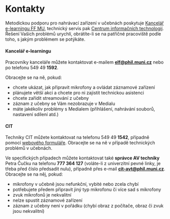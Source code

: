 Kontakty
========

Metodickou podporu pro nahrávací zařízení v učebnách poskytuje [Kancelář
e-learningu FF MU](http://e-learning.phil.muni.cz), technický servis pak
[Centrum informačních technologií](http://www.phil.muni.cz/wcit). Řešení
Vašich problémů urychlí, obrátíte-li se na patřičné pracoviště podle
toho, s jakým problémem se potýkáte.



#### Kancelář e-learningu

Pracovníky kanceláře můžete kontaktovat e-mailem **<elf@phil.muni.cz>**
nebo po telefonu 549 49 **1592**.

Obracejte se na ně, pokud:

-   chcete ukázat, jak připravit mikrofony a ovládat záznamové zařízení
-   plánujete větší akci a chcete pro ni zajistit technickou asistenci
-   chcete zařídit streamování z učebny
-   záznam z učebny se Vám nezobrazuje v Medialu
-   máte jakékoliv problémy s Medialem (přihlášení, nahrávání souborů,
    nastavení sdílení atd.)
    

#### CIT

Techniky CIT můžete kontaktovat na telefonu 549 49 **1542**, případně
pomocí [webového
formuláře](http://www.phil.muni.cz/wcit/home/sluzby/formular-rebus/).
Obracejte se na ně v případě technických problémů v učebnách.



Ve specifických případech můžete kontaktovat také **správce AV
techniky** Petra Čučku na telefonu **777 364 127** (voláte-li z
univerzitní pevné linky, je třeba před číslo předsadit nulu), případně
přes e-mail [**cit-avt@phil.muni.cz**](mailto:cit-avt@phil.muni.cz).
Obracejte se na něj, pokud:

-   mikrofony v učebně jsou nefunkční, vybité nebo zcela chybí
-   potřebujete předem připravit jiný typ mikrofonu či více sad s
    mikrofony
-   zvuk mikrofonů je nekvalitní
-   nelze spustit záznamové zařízení
-   záznam z učebny není v pořádku (chybí obraz z počítače, obraz či
    zvuk jsou nekvalitní)



